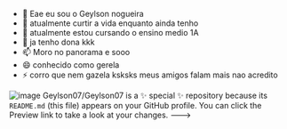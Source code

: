 - 👋 Eae eu sou o Geylson nogueira
- 👀 atualmente curtir a vida enquanto ainda tenho
- 🌱 atualmente estou cursando o ensino medio 1A
- 💞️ ja tenho dona kkk 
- 📫 Moro no panorama e sooo
- 😄 conhecido como gerela
- ⚡ corro que nem gazela ksksks meus amigos falam mais nao acredito 

![image](https://github.com/user-attachments/assets/69c89dd1-3720-4cc0-ab97-c495d6c2fd3b)
Geylson07/Geylson07 is a ✨ special ✨ repository because its `README.md` (this file) appears on your GitHub profile.
You can click the Preview link to take a look at your changes.
--->

